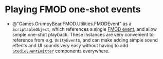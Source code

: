 ﻿---
uid: manual.fmodevents.md
---

# Playing FMOD one-shot events


- @"Games.GrumpyBear.FMOD.Utilities.FMODEvent" as a `ScriptableObject`, which references a
  single [FMOD event](https://fmod.com/resources/documentation-studio?version=2.01&page=glossary.html#event),
  and allow simple one-shot playback. These instances are very convenient to reference from e.g. `UnityEvent`s,
  and can make adding simple sound effects and UI sounds very easy without having to add
  [`StudioEventEmitter`](https://fmod.com/resources/documentation-unity?version=2.01&page=api-studioeventemitter.html)
  components everywhere.
